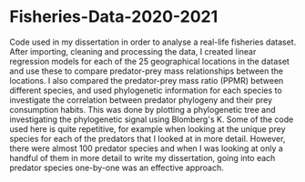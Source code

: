 # Fisheries-Data-2020-2021
Code used in my dissertation in order to analyse a real-life fisheries dataset. After importing, cleaning and processing the data, I created linear regression models for each of the 25 geographical locations in the dataset and use these to compare predator-prey mass relationships between the locations. I also compared the predator-prey mass ratio (PPMR) between different species, and used phylogenetic information for each species to investigate the correlation between predator phylogeny and their prey consumption habits. This was done by plotting a phylogenetic tree and investigating the phylogenetic signal using Blomberg's K.
Some of the code used here is quite repetitive, for example when looking at the unique prey species for each of the predators that I looked at in more detail. However, there were almost 100 predator species and when I was looking at only a handful of them in more detail to write my dissertation, going into each predator species one-by-one was an effective approach.

